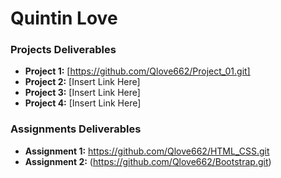 # Quintin Love

### Projects Deliverables
- **Project 1:** [https://github.com/Qlove662/Project_01.git]
- **Project 2:** [Insert Link Here]
- **Project 3:** [Insert Link Here]
- **Project 4:** [Insert Link Here]

### Assignments Deliverables
- **Assignment 1:** https://github.com/Qlove662/HTML_CSS.git
- **Assignment 2:** (https://github.com/Qlove662/Bootstrap.git)







